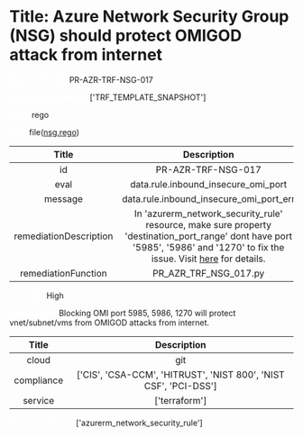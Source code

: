 



# Title: Azure Network Security Group (NSG) should protect OMIGOD attack from internet


***<font color="white">Master Test Id:</font>*** PR-AZR-TRF-NSG-017

***<font color="white">Master Snapshot Id:</font>*** ['TRF_TEMPLATE_SNAPSHOT']

***<font color="white">type:</font>*** rego

***<font color="white">rule:</font>*** file([nsg.rego])  
  
  
  
  

|Title|Description|
| :---: | :---: |
|id|PR-AZR-TRF-NSG-017|
|eval|data.rule.inbound_insecure_omi_port|
|message|data.rule.inbound_insecure_omi_port_err|
|remediationDescription|In 'azurerm_network_security_rule' resource, make sure property 'destination_port_range' dont have port '5985', '5986' and '1270' to fix the issue. Visit <a href='https://registry.terraform.io/providers/hashicorp/azurerm/latest/docs/resources/network_security_rule#destination_port_range' target='_blank'>here</a> for details.|
|remediationFunction|PR_AZR_TRF_NSG_017.py|


***<font color="white">Severity:</font>*** High

***<font color="white">Description:</font>*** Blocking OMI port 5985, 5986, 1270 will protect vnet/subnet/vms from OMIGOD attacks from internet.  
  
  

|Title|Description|
| :---: | :---: |
|cloud|git|
|compliance|['CIS', 'CSA-CCM', 'HITRUST', 'NIST 800', 'NIST CSF', 'PCI-DSS']|
|service|['terraform']|


***<font color="white">Resource Types:</font>*** ['azurerm_network_security_rule']


[nsg.rego]: https://github.com/prancer-io/prancer-compliance-test/tree/master/azure/terraform/nsg.rego
